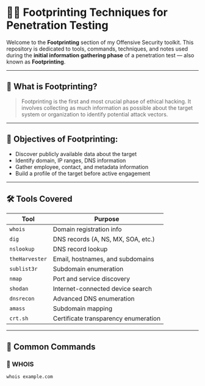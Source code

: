 # 🕵️‍♂️ Footprinting Techniques for Penetration Testing

Welcome to the **Footprinting** section of my Offensive Security toolkit. This repository is dedicated to tools, commands, techniques, and notes used during the **initial information gathering phase** of a penetration test — also known as **Footprinting**.

---

## 📌 What is Footprinting?

> Footprinting is the first and most crucial phase of ethical hacking. It involves collecting as much information as possible about the target system or organization to identify potential attack vectors.

---

## 🎯 Objectives of Footprinting:
- Discover publicly available data about the target
- Identify domain, IP ranges, DNS information
- Gather employee, contact, and metadata information
- Build a profile of the target before active engagement

---

## 🛠️ Tools Covered

| Tool         | Purpose |
|--------------|---------|
| `whois`      | Domain registration info |
| `dig`        | DNS records (A, NS, MX, SOA, etc.) |
| `nslookup`   | DNS record lookup |
| `theHarvester` | Email, hostnames, and subdomains |
| `sublist3r`  | Subdomain enumeration |
| `nmap`       | Port and service discovery |
| `shodan`     | Internet-connected device search |
| `dnsrecon`   | Advanced DNS enumeration |
| `amass`      | Subdomain mapping |
| `crt.sh`     | Certificate transparency enumeration |

---

## 🧪 Common Commands

### 🔹 WHOIS
```bash
whois example.com
